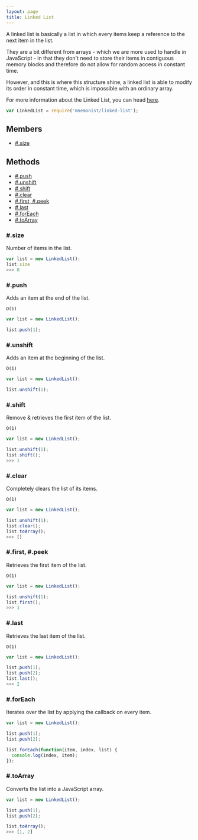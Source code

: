 ```yaml
---
layout: page
title: Linked List
---
```


A linked list is basically a list in which every items keep a reference to the next item in the list.

They are a bit different from arrays - which we are more used to handle in JavaScript - in that they don't need to store their items in contiguous memory blocks and therefore do not allow for random access in constant time.

However, and this is where this structure shine, a linked list is able to modify its order in constant time, which is impossible with an ordinary array.

For more information about the Linked List, you can head [here](https://en.wikipedia.org/wiki/Linked_list#Singly_linked_list).

```js
var LinkedList = require('mnemonist/linked-list');
```

## Members

* [#.size](#size)

## Methods

* [#.push](#push)
* [#.unshift](#unshift)
* [#.shift](#shift)
* [#.clear](#clear)
* [#.first, #.peek](#first-peek)
* [#.last](#last)
* [#.forEach](#foreach)
* [#.toArray](#toarray)

### #.size

Number of items in the list.

```js
var list = new LinkedList();
list.size
>>> 0
```

### #.push

Adds an item at the end of the list.

`O(1)`

```js
var list = new LinkedList();

list.push(1);
```

### #.unshift

Adds an item at the beginning of the list.

`O(1)`

```js
var list = new LinkedList();

list.unshift(1);
```

### #.shift

Remove & retrieves the first item of the list.

`O(1)`

```js
var list = new LinkedList();

list.unshift(1);
list.shift();
>>> 1
```

### #.clear

Completely clears the list of its items.

`O(1)`

```js
var list = new LinkedList();

list.unshift(1);
list.clear();
list.toArray();
>>> []
```

### #.first, #.peek

Retrieves the first item of the list.

`O(1)`

```js
var list = new LinkedList();

list.unshift(1);
list.first();
>>> 1
```

### #.last

Retrieves the last item of the list.

`O(1)`

```js
var list = new LinkedList();

list.push(1);
list.push(2);
list.last();
>>> 2
```

### #.forEach

Iterates over the list by applying the callback on every item.

```js
var list = new LinkedList();

list.push(1);
list.push(2);

list.forEach(function(item, index, list) {
  console.log(index, item);
});
```

### #.toArray

Converts the list into a JavaScript array.

```js
var list = new LinkedList();

list.push(1);
list.push(2);

list.toArray();
>>> [1, 2]
```
